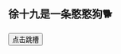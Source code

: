 ## 徐十九是一条憨憨狗🐕
<from action="https://armin1024.github.io" method="get">
  <button type="submit" value="点击跳槽">点击跳槽</button>
</form>
